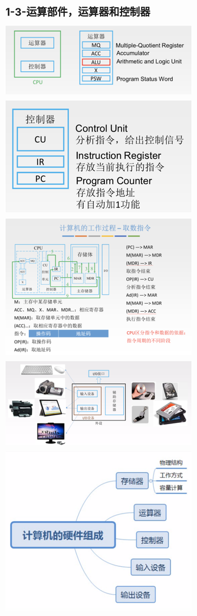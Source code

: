 # 1-3-运算部件，运算器和控制器



![](../../.gitbook/assets/image%20%2813%29.png)

![](../../.gitbook/assets/image%20%2824%29.png)

![](../../.gitbook/assets/image%20%28301%29.png)

![](../../.gitbook/assets/image%20%28209%29.png)

![](../../.gitbook/assets/image%20%283%29.png)

